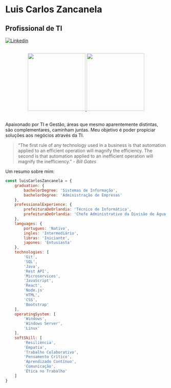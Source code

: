 # Luis Carlos Zancanela

## Profissional de TI

[![Linkedin](https://img.shields.io/badge/-LinkedIn-%230077B5?style=for-the-badge&logo=linkedin&logoColor=white)](https://www.linkedin.com/in/luis-carlos-zancanela/)

<br>

<div align="center">
	<a href="https://github.com/didifive">
		<img
		     height="180em"
		     src="https://github-readme-stats.vercel.app/api?username=didifive&show_icons=true&theme=merko&include_all_commits=true&count_private=true"
		/>
		<img
		     height="180em"
		     src="https://github-readme-stats.vercel.app/api/top-langs/?username=didifive&layout=compact&langs_count=7&theme=merko"
		/>
	</a>	  
</div>

<br>

Apaixonado por TI e Gestão, áreas que mesmo aparentemente distintas, são complementares, caminham juntas. Meu objetivo é poder propiciar soluções aos negócios através da TI.

> “The first rule of any technology used in a business is that automation applied to an efficient operation will magnify the efficiency. The second is that automation applied to an inefficient operation will magnify the inefficiency.” - _Bill Gates_

Um resumo sobre mim:

```javascript
const luisCarlosZancanela = {
	graduation: {
		bachelorDegree: 'Sistemas de Informação',
		bachelorDegree: 'Administração de Empresas'
	},
	professionalExperience: {
		prefeituraDeOrlandia: 'Técnico de Informática',
		prefeituraDeOrlandia: 'Chefe Administrativo da Divisão de Água e Esgoto'
	},
	languages: {
		portugues: 'Nativo',
		ingles: 'Intermediário',
		libras: 'Iniciante',
		japones: 'Entusiasta'
	},
	technologies: [
		'Git',
		'SQL',
		'Java',
		'Rest API',
		'Microservices',
		'JavaScript',
		'React',
		'Node.js'
		'HTML',
		'CSS',
		'Bootstrap'
	],
	operatingSystem: [
		'Windows',
		'Windows Server',
		'Linux'
	],
	softSkill: [
		'Resiliência',
		'Empatia',
		'Trabalho Colaborativo',
		'Pensamento Crítico',
		'Aprendizado Contínuo',
		'Comunicação',
		'Ética no Trabalho'
	]
} 
```
